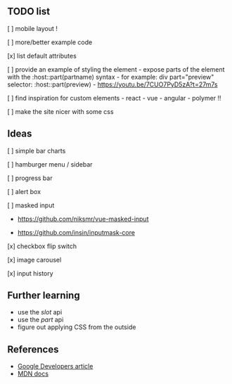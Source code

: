 ## TODO list

[ ] mobile layout !

[ ] more/better example code

[x] list default attributes

[ ] provide an example of styling the element
    - expose parts of the element with the :host::part(partname) syntax
    - for example:
        div part="preview"
        selector: :host::part(preview)
    - https://youtu.be/7CUO7PyD5zA?t=27m7s

[ ] find inspiration for custom elements
    - react
    - vue
    - angular
    - polymer !!

[ ] make the site nicer with some css



## Ideas


[ ] simple bar charts

[ ] hamburger menu / sidebar

[ ] progress bar

[ ] alert box

[ ] masked input

- https://github.com/niksmr/vue-masked-input

- https://github.com/insin/inputmask-core

[x] checkbox flip switch

[x] image carousel

[x] input history



## Further learning

- use the *slot* api
- use the *part* api
- figure out applying CSS from the outside



## References
- [Google Developers article](https://developers.google.com/web/fundamentals/web-components/customelements)
- [MDN docs](https://developer.mozilla.org/en-US/docs/Web/API/Window/customElements)